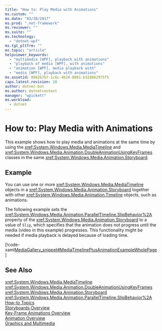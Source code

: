 ```yaml
---
title: "How to: Play Media with Animations"
ms.custom: ""
ms.date: "03/30/2017"
ms.prod: ".net-framework"
ms.reviewer: ""
ms.suite: ""
ms.technology: 
  - "dotnet-wpf"
ms.tgt_pltfrm: ""
ms.topic: "article"
helpviewer_keywords: 
  - "multimedia [WPF], playback with animations"
  - "playback of media [WPF], with animations"
  - "animation [WPF], media playback with"
  - "media [WPF], playback with animations"
ms.assetid: 8982b7b7-1c6c-4b24-8801-b328862975f5
caps.latest.revision: 10
author: dotnet-bot
ms.author: dotnetcontent
manager: "wpickett"
ms.workload: 
  - dotnet
---
```

# How to: Play Media with Animations
This example shows how to play media and animations at the same time by using the <xref:System.Windows.Media.MediaTimeline> and <xref:System.Windows.Media.Animation.DoubleAnimationUsingKeyFrames> classes in the same <xref:System.Windows.Media.Animation.Storyboard>.  
  
## Example  
 You can use one or more <xref:System.Windows.Media.MediaTimeline> objects in a <xref:System.Windows.Media.Animation.Storyboard> together with other <xref:System.Windows.Media.Animation.Timeline> objects, such as animations.  
  
 The following example sets the <xref:System.Windows.Media.Animation.ParallelTimeline.SlipBehavior%2A> property of the <xref:System.Windows.Media.Animation.Storyboard> to a value of `Slip`, which specifies that the animation does not progress until the media (video in this example) progresses. This functionality might be needed if media playback is delayed because of loading time.  
  
 [!code-xaml[MediaGallery_snippet#MediaTimelinePlusAnimationExampleWholePage](../../../../samples/snippets/csharp/VS_Snippets_Wpf/MediaGallery_snippet/CSharp/MediaTimelinePlusAnimationExample.xaml#mediatimelineplusanimationexamplewholepage)]  
  
## See Also  
 <xref:System.Windows.Media.MediaTimeline>  
 <xref:System.Windows.Media.Animation.DoubleAnimationUsingKeyFrames>  
 <xref:System.Windows.Media.Animation.Storyboard>  
 <xref:System.Windows.Media.Animation.ParallelTimeline.SlipBehavior%2A>  
 [How-to Topics](../../../../docs/framework/wpf/graphics-multimedia/audio-and-video-how-to-topics.md)  
 [Storyboards Overview](../../../../docs/framework/wpf/graphics-multimedia/storyboards-overview.md)  
 [Key-Frame Animations Overview](../../../../docs/framework/wpf/graphics-multimedia/key-frame-animations-overview.md)  
 [Animation Overview](../../../../docs/framework/wpf/graphics-multimedia/animation-overview.md)  
 [Graphics and Multimedia](../../../../docs/framework/wpf/graphics-multimedia/index.md)
